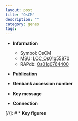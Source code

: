 ```yaml
---
layout: post
title: "OsCM"
description: ""
category: genes
tags: 
---
```


* **Information**  
    + Symbol: OsCM  
    + MSU: [LOC_Os01g55870](http://rice.uga.edu/cgi-bin/ORF_infopage.cgi?orf=LOC_Os01g55870)  
    + RAPdb: [Os01g0764400](http://rapdb.dna.affrc.go.jp/viewer/gbrowse_details/irgsp1?name=Os01g0764400)  

* **Publication**  

* **Genbank accession number**  

* **Key message**  

* **Connection**  

[//]: # * **Key figures**  


